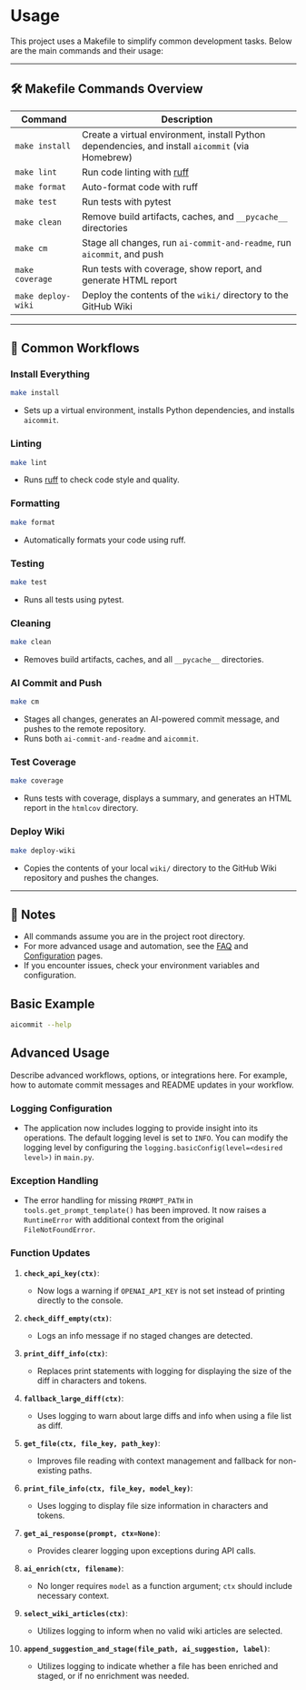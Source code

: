 # Usage

This project uses a Makefile to simplify common development tasks. Below are the main commands and their usage:

---

## 🛠️ Makefile Commands Overview

| Command         | Description                                                                                   |
|-----------------|-----------------------------------------------------------------------------------------------|
| `make install`  | Create a virtual environment, install Python dependencies, and install `aicommit` (via Homebrew) |
| `make lint`     | Run code linting with [ruff](https://github.com/astral-sh/ruff)                              |
| `make format`   | Auto-format code with ruff                                                                   |
| `make test`     | Run tests with pytest                                                                        |
| `make clean`    | Remove build artifacts, caches, and `__pycache__` directories                                |
| `make cm`       | Stage all changes, run `ai-commit-and-readme`, run `aicommit`, and push                      |
| `make coverage` | Run tests with coverage, show report, and generate HTML report                               |
| `make deploy-wiki` | Deploy the contents of the `wiki/` directory to the GitHub Wiki                           |

---

## 🚀 Common Workflows

### Install Everything
```sh
make install
```
- Sets up a virtual environment, installs Python dependencies, and installs `aicommit`.

### Linting
```sh
make lint
```
- Runs [ruff](https://github.com/astral-sh/ruff) to check code style and quality.

### Formatting
```sh
make format
```
- Automatically formats your code using ruff.

### Testing
```sh
make test
```
- Runs all tests using pytest.

### Cleaning
```sh
make clean
```
- Removes build artifacts, caches, and all `__pycache__` directories.

### AI Commit and Push
```sh
make cm
```
- Stages all changes, generates an AI-powered commit message, and pushes to the remote repository.
- Runs both `ai-commit-and-readme` and `aicommit`.

### Test Coverage
```sh
make coverage
```
- Runs tests with coverage, displays a summary, and generates an HTML report in the `htmlcov` directory.

### Deploy Wiki
```sh
make deploy-wiki
```
- Copies the contents of your local `wiki/` directory to the GitHub Wiki repository and pushes the changes.

---

## 📝 Notes
- All commands assume you are in the project root directory.
- For more advanced usage and automation, see the [FAQ](FAQ) and [Configuration](Configuration) pages.
- If you encounter issues, check your environment variables and configuration.

## Basic Example

```sh
aicommit --help
```

## Advanced Usage

Describe advanced workflows, options, or integrations here. For example, how to automate commit messages and README updates in your workflow.
### Logging Configuration

- The application now includes logging to provide insight into its operations. The default logging level is set to `INFO`. You can modify the logging level by configuring the `logging.basicConfig(level=<desired level>)` in `main.py`.

### Exception Handling

- The error handling for missing `PROMPT_PATH` in `tools.get_prompt_template()` has been improved. It now raises a `RuntimeError` with additional context from the original `FileNotFoundError`.

### Function Updates

1. **`check_api_key(ctx)`**:
   - Now logs a warning if `OPENAI_API_KEY` is not set instead of printing directly to the console.

2. **`check_diff_empty(ctx)`**:
   - Logs an info message if no staged changes are detected.

3. **`print_diff_info(ctx)`**:
   - Replaces print statements with logging for displaying the size of the diff in characters and tokens.

4. **`fallback_large_diff(ctx)`**:
   - Uses logging to warn about large diffs and info when using a file list as diff.

5. **`get_file(ctx, file_key, path_key)`**:
   - Improves file reading with context management and fallback for non-existing paths.

6. **`print_file_info(ctx, file_key, model_key)`**:
   - Uses logging to display file size information in characters and tokens.

7. **`get_ai_response(prompt, ctx=None)`**:
   - Provides clearer logging upon exceptions during API calls.

8. **`ai_enrich(ctx, filename)`**:
   - No longer requires `model` as a function argument; `ctx` should include necessary context.

9. **`select_wiki_articles(ctx)`**:
   - Utilizes logging to inform when no valid wiki articles are selected.

10. **`append_suggestion_and_stage(file_path, ai_suggestion, label)`**:
    - Utilizes logging to indicate whether a file has been enriched and staged, or if no enrichment was needed.